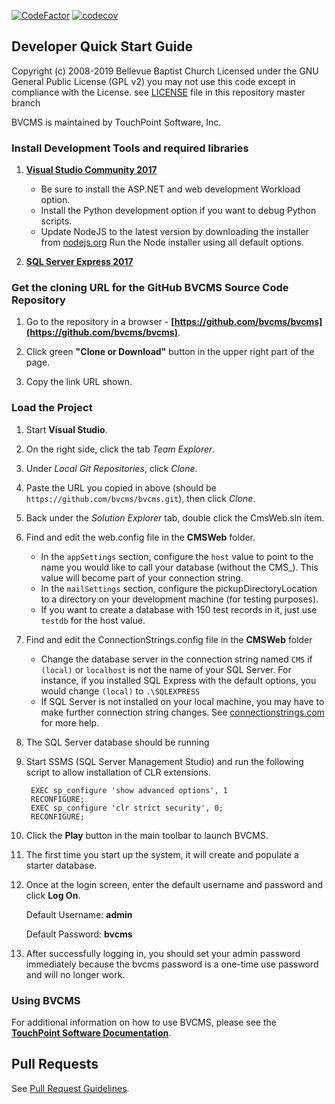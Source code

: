 <!--- HTML Links --->
[DOC]: https://docs.touchpointsoftware.com "TouchPointSoftware User Documentation"
[IDE]: https://www.visualstudio.com/downloads/
[SQL]: https://www.microsoft.com/en-us/sql-server/sql-server-editions-express
[PR]: PullRequestGuidelines.md

[![CodeFactor](https://www.codefactor.io/repository/github/bvcms/bvcms/badge)](https://www.codefactor.io/repository/github/bvcms/bvcms)
[![codecov](https://codecov.io/gh/bvcms/bvcms/branch/develop/graph/badge.svg)](https://codecov.io/gh/bvcms/bvcms)

Developer Quick Start Guide
---

Copyright (c) 2008-2019 Bellevue Baptist Church 
Licensed under the GNU General Public License (GPL v2)
you may not use this code except in compliance with the License.
see [LICENSE](LICENSE) file in this repository master branch

BVCMS is maintained by TouchPoint Software, Inc.

### Install Development Tools and required libraries

1. **[Visual Studio Community 2017][IDE]**
    - Be sure to install the ASP.NET and web development Workload option.
    - Install the Python development option if you want to debug Python scripts.
    - Update NodeJS to the latest version by downloading the installer from [nodejs.org](https://nodejs.org/) Run the Node installer using all default options.
    
1. **[SQL Server Express 2017][SQL]**

### Get the cloning URL for the GitHub BVCMS Source Code Repository

1. Go to the repository in a browser - **[https://github.com/bvcms/bvcms](https://github.com/bvcms/bvcms)**.

1. Click green **"Clone or Download"** button in the upper right part of the page.

1. Copy the link URL shown.

### Load the Project

1. Start **Visual Studio**.

1. On the right side, click the tab *Team Explorer*.

1. Under *Local Git Repositories*, click *Clone*.

1. Paste the URL you copied in above (should be `https://github.com/bvcms/bvcms.git`), then click *Clone*.

1. Back under the *Solution Explorer* tab, double click the CmsWeb.sln item.

1. Find and edit the web.config file in the **CMSWeb** folder.

    - In the `appSettings` section, configure the `host` value to point to the name you would like to call your database (without the CMS_). This value will become part of your connection string.
    - In the `mailSettings` section, configure the pickupDirectoryLocation to a directory on your development machine (for testing purposes).
    - If you want to create a database with 150 test records in it, just use ``testdb`` for the host value.

1. Find and edit the ConnectionStrings.config file in the **CMSWeb** folder
    - Change the database server in the connection string named `CMS` if `(local)` or `localhost` is not the name of your SQL Server. For instance, if you installed SQL Express with the default options, you would change `(local)` to `.\SQLEXPRESS`
    - If SQL Server is not installed on your local machine, you may have to make further connection string changes.  See [connectionstrings.com](https://www.connectionstrings.com/sql-server/) for more help.

1. The SQL Server database should be running

1. Start SSMS (SQL Server Management Studio) and run the following script to allow installation of CLR extensions.

        EXEC sp_configure 'show advanced options', 1
        RECONFIGURE;
        EXEC sp_configure 'clr strict security', 0;
        RECONFIGURE;

1. Click the **Play** button in the main toolbar to launch BVCMS.

1. The first time you start up the system, it will create and populate a starter database.

1. Once at the login screen, enter the default username and password and click **Log On**.

	Default Username: **admin**
	
	Default Password: **bvcms**

1. After successfully logging in, you should set your admin password immediately because the bvcms password is a one-time use password and will no longer work.

### Using BVCMS

For additional information on how to use BVCMS, please see the **[TouchPoint Software Documentation][DOC]**.

## Pull Requests

See [Pull Request Guidelines][PR].
